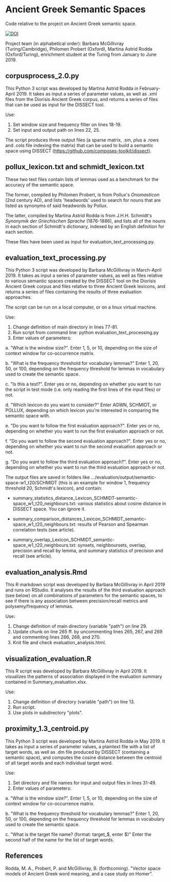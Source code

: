 # Ancient Greek Semantic Spaces

Code relative to the project on Ancient Greek semantic space. 

[![DOI](https://zenodo.org/badge/174973156.svg)](https://zenodo.org/badge/latestdoi/174973156)

Project team (in alphabetical order): Barbara McGillivray (Turing/Cambridge), Philomen Probert (Oxford), Martina Astrid Rodda (Oxford/Turing), enrichment student at the Turing from January to June 2019.

## corpusprocess_2.0.py

This Python 3 script was developed by Martina Astrid Rodda in February-April 2019. It takes as input a series of parameter values, as well as .xml files from the Diorisis Ancient Greek corpus, and returns a series of files that can be used as input for the DISSECT tool.

Use:

1. Set window size and frequency filter on lines 18-19.
2. Set input and output path on lines 22, 25.

The script produces three output files (a sparse matrix, .sm, plus a .rows and .cols file indexing the matrix) that can be used to build a semantic space using DISSECT (https://github.com/composes-toolkit/dissect).

## pollux_lexicon.txt and schmidt_lexicon.txt

These two text files contain lists of lemmas used as a benchmark for the accuracy of the semantic space.

The former, compiled by Philomen Probert, is from Pollux's *Onomasticon* (2nd century AD), and lists 'headwords' used to search for nouns that are listed as synonyms of said headwords by Pollux.

The latter, compiled by Martina Astrid Rodda is from J.H.H. Schmidt's *Synonymik der Griechischen Sprache* (1876-1886), and lists all of the nouns in each section of Schmidt's dictionary, indexed by an English definition for each section.

These files have been used as input for evaluation_text_processing.py.

## evaluation_text_processing.py

This Python 3 script was developed by Barbara McGillivray in March-April 2019. It takes as input a series of parameter values, as well as files relative to various semantic spaces created by the DISSECT tool on the Diorisis Ancient Greek corpus and files relative to three Ancient Greek lexicons, and returns a series of files containing the results of three evaluation approaches.

The script can be run on a local computer, or on a linux virtual machine. 

Use:

1. Change definition of main directory in lines 77-81.
2. Run script from command line: python evaluation_text_processing.py
3. Enter values of parameters:

  a. "What is the window size?". Enter 1, 5, or 10, depending on the size of context window for co-occurrence matrix.
  
  b. "What is the frequency threshold for vocabulary lemmas?" Enter 1, 20, 50, or 100, depending on the frequency threshold for lemmas in vocabulary used to create the semantic space.
  
  c. "Is this a test?". Enter yes or no, depending on whether you want to run the script in test mode (i.e. only reading the first lines of the input files) or not.
  
  d. "Which lexicon do you want to consider?" Enter AGWN, SCHMIDT, or POLLUX, depending on which lexicon you're interested in comparing the semantic space with.
  
  e. "Do you want to follow the first evaluation approach?". Enter yes or no, depending on whether you want to run the first evaluation approach or not.
  
  f. "Do you want to follow the second evaluation approach?". Enter yes or no, depending on whether you want to run the second evaluation approach or not.
  
  g. "Do you want to follow the third evaluation approach?". Enter yes or no, depending on whether you want to run the third evaluation approach or not.
  
  The output files are saved in folders like .../evaluation/output/semantic-space-w1_t20/SCHMIDT (this is an example for window 1, frequency threshold 20, Schmidt's lexicon), and contain:
  
  * summary_statistics_distance_Lexicon_SCHMIDT-semantic-space_w1_t20_neighbours.txt: various statistics about cosine distance in DISSECT space. You can ignore it.
  
  * summary_comparison_distances_Lexicon_SCHMIDT_semantic-space_w1_t20_neighbours.txt: results of Pearson and Spearman correlation tests (see article).
  
  * summary_overlap_Lexicon_SCHMIDT_semantic-space_w1_t20_neighbours.txt: synsets, neighboursets, overlap, precision and recall by lemma, and summary statistics of precision and recall (see article).


## evaluation_analysis.Rmd

This R markdown script was developed by Barbara McGillivray in April 2019 and runs on RStudio. It analyses the results of the third evaluation approach (see below) on all combinations of parameters for the semantic spaces, to see if there is any association between precision/recall metrics and polysemy/frequency of lemmas. 

Use:

1. Change definition of main directory (variable "path") on line 29.
2. Update chunk on line 265 ff. by uncommenting lines 265, 267, and 269 and commenting lines 266, 268, and 270.
3. Knit file and check evaluation_analysis.html.


## visualization_evaluation.R

This R script was developed by Barbara McGillivray in April 2019. It visualizes the patterns of association displayed in the evaluation summary contained in Summary_evaluation.xlsx.

Use:

1. Change definition of directory (variable "path") on line 13.
2. Run script.
3. Use plots in subdirectory "plots".

## proximity_1.3_centroid.py

This Python 3 script was developed by Martina Astrid Rodda in May 2019. It takes as input a series of parameter values, a plaintext file with a list of target words, as well as .dm file produced by DISSECT (containing a semantic space), and computes the cosine distance between the centroid of all target words and each individual target word.

Use:

1. Set directory and file names for input and output files in lines 31-49.
2. Enter values of parameters:

  a. "What is the window size?". Enter 1, 5, or 10, depending on the size of context window for co-occurrence matrix.
  
  b. "What is the frequency threshold for vocabulary lemmas?" Enter 1, 20, 50, or 100, depending on the frequency threshold for lemmas in vocabulary used to create the semantic space.
  
  c. "What is the target file name? (format: target_$, enter $)" Enter the second half of the name for the list of target words.

## References

Rodda, M. A., Probert, P. and McGillivray, B. (forthcoming). "Vector space models of Ancient Greek word meaning, and a case study on Homer".

